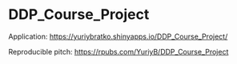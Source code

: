# DDP_Course_Project

Application: https://yuriybratko.shinyapps.io/DDP_Course_Project/

Reproducible pitch: https://rpubs.com/YuriyB/DDP_Course_Project
